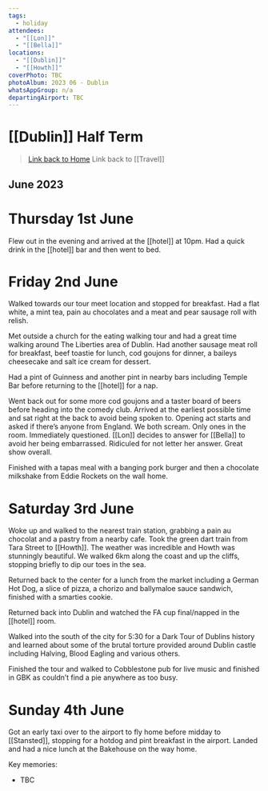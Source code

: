```yaml
---
tags:
  - holiday
attendees:
  - "[[Lon]]"
  - "[[Bella]]"
locations:
  - "[[Dublin]]"
  - "[[Howth]]"
coverPhoto: TBC
photoAlbum: 2023 06 - Dublin
whatsAppGroup: n/a
departingAirport: TBC
---
```

# [[Dublin]] Half Term

> [Link back to Home](obsidian://open?vault=Personal%20Notes&file=000%20Index)
> Link back to [[Travel]]

## June 2023

# Thursday 1st June

Flew out in the evening and arrived at the [[hotel]] at 10pm. Had a quick drink in the [[hotel]] bar and then went to bed.


# Friday 2nd June

Walked towards our tour meet location and stopped for breakfast. Had a flat white, a mint tea, pain au chocolates and a meat and pear sausage roll with relish.

Met outside a church for the eating walking tour and had a great time walking around The Liberties area of Dublin. Had another sausage meat roll for breakfast, beef toastie for lunch, cod goujons for dinner, a baileys cheesecake and salt ice cream for dessert.

Had a pint of Guinness and another pint in nearby bars including Temple Bar before returning to the [[hotel]] for a nap.

Went back out for some more cod goujons and a taster board of beers before heading into the comedy club. Arrived at the earliest possible time and sat right at the back to avoid being spoken to. Opening act starts and asked if there’s anyone from England. We both scream. Only ones in the room. Immediately questioned. [[Lon]] decides to answer for [[Bella]] to avoid her being embarrassed. Ridiculed for not letter her answer. Great show overall.

Finished with a tapas meal with a banging pork burger and then a chocolate milkshake from Eddie Rockets on the wall home.


# Saturday 3rd June

Woke up and walked to the nearest train station, grabbing a pain au chocolat and a pastry from a nearby cafe. Took the green dart train from Tara Street to [[Howth]]. The weather was incredible and Howth was stunningly beautiful. We walked 6km along the coast and up the cliffs, stopping briefly to dip our toes in the sea.

Returned back to the center for a lunch from the market including a German Hot Dog, a slice of pizza, a chorizo and ballymaloe sauce sandwich, finished with a smarties cookie.

Returned back into Dublin and watched the FA cup final/napped in the [[hotel]] room.

Walked into the south of the city for 5:30 for a Dark Tour of Dublins history and learned about some of the brutal torture provided around Dublin castle including Halving, Blood Eagling and various others.

Finished the tour and walked to Cobblestone pub for live music and finished in GBK as couldn’t find a pie anywhere as too busy.


# Sunday 4th June

Got an early taxi over to the airport to fly home before midday to [[Stansted]], stopping for a hotdog and pint breakfast in the airport. Landed and had a nice lunch at the Bakehouse on the way home.

Key memories:
- TBC